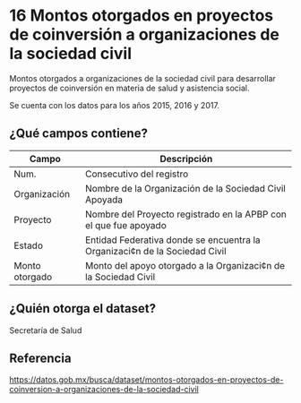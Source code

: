 # 16 Montos otorgados en proyectos de coinversión a organizaciones de la sociedad civil
Montos otorgados a organizaciones de la sociedad civil para desarrollar proyectos de coinversión en materia de salud y asistencia social. 

Se cuenta con los datos para los años 2015, 2016 y 2017.

## ¿Qué campos contiene?
Campo | Descripción 
------------ | -------------
Num. | Consecutivo del registro
Organización | Nombre de la Organización de la Sociedad Civil Apoyada
Proyecto | Nombre del Proyecto registrado en la APBP con el que fue apoyado
Estado | Entidad Federativa donde se encuentra la Organizaci¢n de la Sociedad Civil
Monto otorgado | Monto del apoyo otorgado a la Organizaci¢n de la Sociedad Civil

## ¿Quién otorga el dataset?
Secretaría de Salud

## Referencia
https://datos.gob.mx/busca/dataset/montos-otorgados-en-proyectos-de-coinversion-a-organizaciones-de-la-sociedad-civil